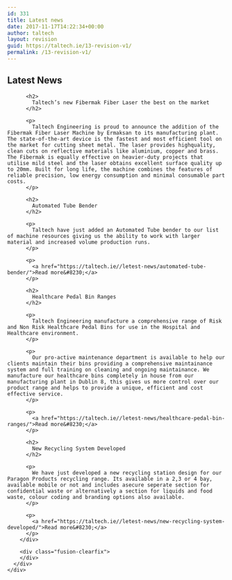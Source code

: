 ```yaml
---
id: 331
title: Latest news
date: 2017-11-17T14:22:34+00:00
author: taltech
layout: revision
guid: https://taltech.ie/13-revision-v1/
permalink: /13-revision-v1/
---
```

<div class="fusion-fullwidth fullwidth-box nonhundred-percent-fullwidth non-hundred-percent-height-scrolling"  style='background-color: rgba(255,255,255,0);background-position: center center;background-repeat: no-repeat;padding-top:0px;padding-right:0px;padding-bottom:0px;padding-left:0px;'>
  <div class="fusion-builder-row fusion-row ">
    <div  class="fusion-layout-column fusion_builder_column fusion_builder_column_1_1  fusion-one-full fusion-column-first fusion-column-last shadow_panel 1_1"  style='margin-top:0px;margin-bottom:20px;'>
      <div class="fusion-column-wrapper" style="background-position:left top;background-repeat:no-repeat;-webkit-background-size:cover;-moz-background-size:cover;-o-background-size:cover;background-size:cover;"  data-bg-url="">
        <div class="fusion-text">
          <h2 class="headline">
            Latest News
          </h2>
          
          <h2>
            Taltech’s new Fibermak Fiber Laser the best on the market
          </h2>
          
          <p>
            Taltech Engineering is proud to announce the addition of the Fibermak Fiber Laser Machine by Ermaksan to its manufacturing plant. The state-of-the-art device is the fastest and most efficient tool on the market for cutting sheet metal. The laser provides highquality, clean cuts on reflective materials like aluminium, copper and brass. The Fibermak is equally effective on heavier-duty projects that utilise mild steel and the laser obtains excellent surface quality up to 20mm. Built for long life, the machine combines the features of reliable precision, low energy consumption and minimal consumable part costs.
          </p>
          
          <h2>
            Automated Tube Bender
          </h2>
          
          <p>
            Taltech have just added an Automated Tube bender to our list of machine resources giving us the ability to work with larger material and increased volume production runs.
          </p>
          
          <p>
            <a href="https://taltech.ie//letest-news/automated-tube-bender/">Read more&#8230;</a>
          </p>
          
          <h2>
            Healthcare Pedal Bin Ranges
          </h2>
          
          <p>
            Taltech Engineering manufacture a comprehensive range of Risk and Non Risk Healthcare Pedal Bins for use in the Hospital and Healthcare environment.
          </p>
          
          <p>
            Our pro-active maintenance department is available to help our clients maintain their bins providing a comprehensive maintainance system and full training on cleaning and ongoing maintainance. We manufacture our healthcare bins completely in house from our manufacturing plant in Dublin 8, this gives us more control over our product range and helps to provide a unique, efficient and cost effective service.
          </p>
          
          <p>
            <a href="https://taltech.ie//letest-news/healthcare-pedal-bin-ranges/">Read more&#8230;</a>
          </p>
          
          <h2>
            New Recycling System Developed
          </h2>
          
          <p>
            We have just developed a new recycling station design for our Paragon Products recycling range. Its available in a 2,3 or 4 bay, available mobile or not and includes asecure seperate section for confidential waste or alternatively a section for liquids and food waste, colour coding and branding options also available.
          </p>
          
          <p>
            <a href="https://taltech.ie//letest-news/new-recycling-system-developed/">Read more&#8230;</a>
          </p>
        </div>
        
        <div class="fusion-clearfix">
        </div>
      </div>
    </div>
  </div>
</div>